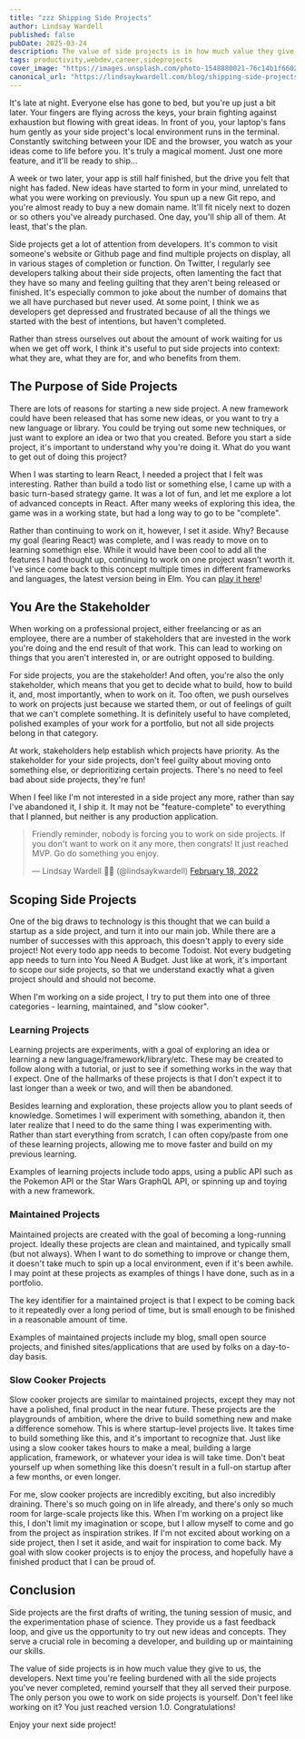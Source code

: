 ```yaml
---
title: "zzz Shipping Side Projects"
author: Lindsay Wardell
published: false
pubDate: 2025-03-24
description: The value of side projects is in how much value they give to us. Avoid the stress of unfinished side projects by correctly scoping them.
tags: productivity,webdev,career,sideprojects
cover_image: "https://images.unsplash.com/photo-1548880021-76c14b1f6602?auto=format&fit=crop&w=1000&q=80"
canonical_url: "https://lindsaykwardell.com/blog/shipping-side-projects"
---
```

It's late at night. Everyone else has gone to bed, but you're up just a bit later. Your fingers are flying across the keys, your brain fighting against exhaustion but flowing with great ideas. In front of you, your laptop's fans hum gently as your side project's local environment runs in the terminal. Constantly switching between your IDE and the browser, you watch as your ideas come to life before you. It's truly a magical moment. Just one more feature, and it'll be ready to ship...

A week or two later, your app is still half finished, but the drive you felt that night has faded. New ideas have started to form in your mind, unrelated to what you were working on previously. You spun up a new Git repo, and you're almost ready to buy a new domain name. It'll fit nicely next to dozen or so others you've already purchased. One day, you'll ship all of them. At least, that's the plan.

Side projects get a lot of attention from developers. It's common to visit someone's website or Github page and find multiple projects on display, all in various stages of completion or function. On Twitter, I regularly see developers talking about their side projects, often lamenting the fact that they have so many and feeling guilting that they aren't being released or finished. It's especially common to joke about the number of domains that we all have purchased but never used. At some point, I think we as developers get depressed and frustrated because of all the things we started with the best of intentions, but haven't completed.

Rather than stress ourselves out about the amount of work waiting for us when we get off work, I think it's useful to put side projects into context: what they are, what they are for, and who benefits from them. 

## The Purpose of Side Projects

There are lots of reasons for starting a new side project. A new framework could have been released that has some new ideas, or you want to try a new language or library. You could be trying out some new techniques, or just want to explore an idea or two that you created. Before you start a side project, it's important to understand why you're doing it. What do you want to get out of doing this project?

When I was starting to learn React, I needed a project that I felt was interesting. Rather than build a todo list or something else, I came up with a basic turn-based strategy game. It was a lot of fun, and let me explore a lot of advanced concepts in React. After many weeks of exploring this idea, the game was in a working state, but had a long way to go to be "complete".

Rather than continuing to work on it, however, I set it aside. Why? Because my goal (learing React) was complete, and I was ready to move on to learning somethign else. While it would have been cool to add all the features I had thought up, continuing to work on one project wasn't worth it. I've since come back to this concept multiple times in different frameworks and languages, the latest version being in Elm. You can [play it here](https://juralen.lindsaykwardell.com)!

## You Are the Stakeholder

When working on a professional project, either freelancing or as an employee, there are a number of stakeholders that are invested in the work you're doing and the end result of that work. This can lead to working on things that you aren't interested in, or are outright opposed to building.

For side projects, you are the stakeholder! And often, you're also the only stakeholder, which means that you get to decide what to build, how to build it, and, most importantly, when to work on it. Too often, we push ourselves to work on projects just because we started them, or out of feelings of guilt that we can't complete something. It is definitely useful to have completed, polished examples of your work for a portfolio, but not all side projects belong in that category.

At work, stakeholders help establish which projects have priority. As the stakeholder for your side projects, don't feel guilty about moving onto something else, or deprioritizing certain projects. There's no need to feel bad about side projects, they're fun!

When I feel like I'm not interested in a side project any more, rather than say I've abandoned it, I ship it. It may not be "feature-complete" to everything that I planned, but neither is any production application.

<blockquote class="twitter-tweet"><p lang="en" dir="ltr">Friendly reminder, nobody is forcing you to work on side projects. If you don&#39;t want to work on it any more, then congrats! It just reached MVP. Go do something you enjoy.</p>&mdash; Lindsay Wardell 🏳️‍⚧️ (@lindsaykwardell) <a href="https://twitter.com/lindsaykwardell/status/1494702474896105474?ref_src=twsrc%5Etfw">February 18, 2022</a></blockquote>

## Scoping Side Projects

One of the big draws to technology is this thought that we can build a startup as a side project, and turn it into our main job. While there are a number of successes with this approach, this doesn't apply to every side project! Not every todo app needs to become Todoist. Not every budgeting app needs to turn into You Need A Budget. Just like at work, it's important to scope our side projects, so that we understand exactly what a given project should and should not become.

When I'm working on a side project, I try to put them into one of three categories - learning, maintained, and "slow cooker".

### Learning Projects

Learning projects are experiments, with a goal of exploring an idea or learning a new language/framework/library/etc. These may be created to follow along with a tutorial, or just to see if something works in the way that I expect. One of the hallmarks of these projects is that I don't expect it to last longer than a week or two, and will then be abandoned.

Besides learning and exploration, these projects allow you to plant seeds of knowledge. Sometimes I will experiment with something, abandon it, then later realize that I need to do the same thing I was experimenting with. Rather than start everything from scratch, I can often copy/paste from one of these learning projects, allowing me to move faster and build on my previous learning.

Examples of learning projects include todo apps, using a public API such as the Pokemon API or the Star Wars GraphQL API, or spinning up and toying with a new framework.

### Maintained Projects

Maintained projects are created with the goal of becoming a long-running project. Ideally these projects are clean and maintained, and typically small (but not always). When I want to do something to improve or change them, it doesn't take much to spin up a local environment, even if it's been awhile. I may point at these projects as examples of things I have done, such as in a portfolio.

The key identifier for a maintained project is that I expect to be coming back to it repeatedly over a long period of time, but is small enough to be finished in a reasonable amount of time.

Examples of maintained projects include my blog, small open source projects, and finished sites/applications that are used by folks on a day-to-day basis.

### Slow Cooker Projects

Slow cooker projects are similar to maintained projects, except they may not have a polished, final product in the near future. These projects are the playgrounds of ambition, where the drive to build something new and make a difference somehow. This is where startup-level projects live. It takes time to build something like this, and it's important to recognize that. Just like using a slow cooker takes hours to make a meal, building a large application, framework, or whatever your idea is will take time. Don't beat yourself up when something like this doesn't result in a full-on startup after a few months, or even longer.

For me, slow cooker projects are incredibly exciting, but also incredibly draining. There's so much going on in life already, and there's only so much room for large-scale projects like this. When I'm working on a project like this, I don't limit my imagination or scope, but I allow myself to come and go from the project as inspiration strikes. If I'm not excited about working on a side project, then I set it aside, and wait for inspiration to come back. My goal with slow cooker projects is to enjoy the process, and hopefully have a finished product that I can be proud of.

## Conclusion

Side projects are the first drafts of writing, the tuning session of music, and the experimentation phase of science. They provide us a fast feedback loop, and give us the opportunity to try out new ideas and concepts. They serve a crucial role in becoming a developer, and building up or maintaining our skills. 

The value of side projects is in how much value they give to us, the developers. Next time you're feeling burdened with all the side projects you've never completed, remind yourself that they all served their purpose. The only person you owe to work on side projects is yourself. Don't feel like working on it? You just reached version 1.0. Congratulations!

Enjoy your next side project!